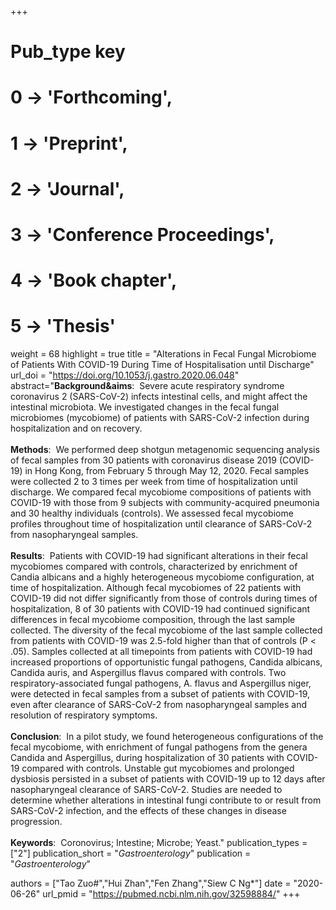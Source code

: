 +++
# Pub_type key
# 0 -> 'Forthcoming',
# 1 -> 'Preprint',
# 2 -> 'Journal',
# 3 -> 'Conference Proceedings',
# 4 -> 'Book chapter',
# 5 -> 'Thesis'

weight = 68
highlight = true
title = "Alterations in Fecal Fungal Microbiome of Patients With COVID-19 During Time of Hospitalisation until Discharge"
url_doi = "https://doi.org/10.1053/j.gastro.2020.06.048"
abstract="**Background&aims**: &nbsp;Severe acute respiratory syndrome coronavirus 2 (SARS-CoV-2) infects intestinal cells, and might affect the intestinal microbiota. We investigated changes in the fecal fungal microbiomes (mycobiome) of patients with SARS-CoV-2 infection during hospitalization and on recovery.<br><br>**Methods**: &nbsp;We performed deep shotgun metagenomic sequencing analysis of fecal samples from 30 patients with coronavirus disease 2019 (COVID-19) in Hong Kong, from February 5 through May 12, 2020. Fecal samples were collected 2 to 3 times per week from time of hospitalization until discharge. We compared fecal mycobiome compositions of patients with COVID-19 with those from 9 subjects with community-acquired pneumonia and 30 healthy individuals (controls). We assessed fecal mycobiome profiles throughout time of hospitalization until clearance of SARS-CoV-2 from nasopharyngeal samples.<br><br>**Results**: &nbsp;Patients with COVID-19 had significant alterations in their fecal mycobiomes compared with controls, characterized by enrichment of Candia albicans and a highly heterogeneous mycobiome configuration, at time of hospitalization. Although fecal mycobiomes of 22 patients with COVID-19 did not differ significantly from those of controls during times of hospitalization, 8 of 30 patients with COVID-19 had continued significant differences in fecal mycobiome composition, through the last sample collected. The diversity of the fecal mycobiome of the last sample collected from patients with COVID-19 was 2.5-fold higher than that of controls (P < .05). Samples collected at all timepoints from patients with COVID-19 had increased proportions of opportunistic fungal pathogens, Candida albicans, Candida auris, and Aspergillus flavus compared with controls. Two respiratory-associated fungal pathogens, A. flavus and Aspergillus niger, were detected in fecal samples from a subset of patients with COVID-19, even after clearance of SARS-CoV-2 from nasopharyngeal samples and resolution of respiratory symptoms.<br><br>**Conclusion**: &nbsp;In a pilot study, we found heterogeneous configurations of the fecal mycobiome, with enrichment of fungal pathogens from the genera Candida and Aspergillus, during hospitalization of 30 patients with COVID-19 compared with controls. Unstable gut mycobiomes and prolonged dysbiosis persisted in a subset of patients with COVID-19 up to 12 days after nasopharyngeal clearance of SARS-CoV-2. Studies are needed to determine whether alterations in intestinal fungi contribute to or result from SARS-CoV-2 infection, and the effects of these changes in disease progression.<br><br>**Keywords**: &nbsp;Coronovirus; Intestine; Microbe; Yeast."
publication_types = ["2"]
publication_short = "*Gastroenterology*"
publication = "*Gastroenterology*"

authors = ["Tao Zuo#","Hui Zhan","Fen Zhang","Siew C Ng*"]
date = "2020-06-26"
url_pmid = "https://pubmed.ncbi.nlm.nih.gov/32598884/"
+++
